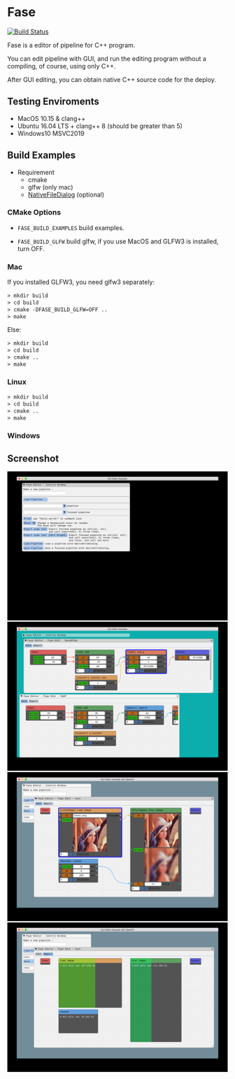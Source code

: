 # Fase

[![Build Status](https://travis-ci.com/denkoken/fase.svg?branch=version2)](https://travis-ci.com/denkoken/fase)

Fase is a editor of pipeline for C++ program.

You can edit pipeline with GUI, and run the editing program without a compiling,
of course, using only C++.

After GUI editing, you can obtain native C++ source code for the deploy.

## Testing Enviroments

* MacOS 10.15 & clang++
* Ubuntu 16.04 LTS + clang++ 8 (should be greater than 5)
* Windows10 MSVC2019

## Build Examples

* Requirement
  * cmake
  * glfw (only mac)
  * [NativeFileDialog](https://github.com/mlabbe/nativefiledialog) (optional)

### CMake Options

* `FASE_BUILD_EXAMPLES`
  build examples.

* `FASE_BUILD_GLFW`
  build glfw, if you use MacOS and GLFW3 is installed, turn OFF.

### Mac

If you installed GLFW3, you need glfw3 separately:  

	> mkdir build
	> cd build
	> cmake -DFASE_BUILD_GLFW=OFF ..
	> make

Else:  

	> mkdir build
	> cd build
	> cmake ..
	> make

### Linux

	> mkdir build
	> cd build
	> cmake ..
	> make

### Windows


## Screenshot ##
<img src="https://raw.githubusercontent.com/denkoken/fase/version2/docs/ss1.jpg">
<img src="https://raw.githubusercontent.com/denkoken/fase/version2/docs/ss2.jpg">
<img src="https://raw.githubusercontent.com/denkoken/fase/version2/docs/ss3.jpg">
<img src="https://raw.githubusercontent.com/denkoken/fase/version2/docs/ss4.jpg">
